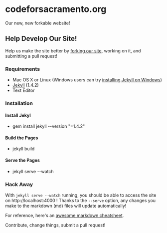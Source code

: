 codeforsacramento.org
=====================

Our new, new forkable website!

Help Develop Our Site!
-----------------------

Help us make the site better by [forking our site](https://help.github.com/articles/fork-a-repo/), working on it, and submitting a pull request!

### Requirements
* Mac OS X or Linux (Windows users can try [installing Jekyll on Windows](http://jekyllrb.com/docs/windows/))
* [Jekyll](http://jekyllrb.com) (1.4.2)
* Text Editor

### Installation

#### Install Jekyl
* gem install jekyll --version "=1.4.2"

#### Build the Pages
* jekyll build

#### Serve the Pages
* jekyll serve --watch

### Hack Away

With `jekyll serve --watch` running, you should be able to access the site on http://localhost:4000 ! Thanks to the `--serve` option, any changes you make to the markdown (md) files will update automatically! 

For reference, here's an [awesome markdown cheatsheet](https://github.com/adam-p/markdown-here/wiki/Markdown-Cheatsheet).

Contribute, change things, submit a pull request! 
